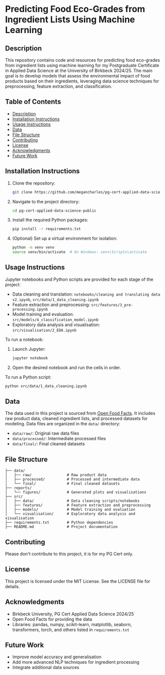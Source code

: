 # Predicting Food Eco-Grades from Ingredient Lists Using Machine Learning

## Description
This repository contains code and resources for predicting food eco-grades from ingredient lists using machine learning for my Postgraduate Certificate in Applied Data Science at the University of Birkbeck 2024/25. The main goal is to develop models that assess the environmental impact of food products based on their ingredients, leveraging data science techniques for preprocessing, feature extraction, and classification.

## Table of Contents
- [Description](#description)
- [Installation Instructions](#installation-instructions)
- [Usage Instructions](#usage-instructions)
- [Data](#data)
- [File Structure](#file-structure)
- [Contributing](#contributing)
- [License](#license)
- [Acknowledgments](#acknowledgments)
- [Future Work](#future-work)

## Installation Instructions
1. Clone the repository:
   ```sh
   git clone https://github.com/megancharles/pg-cert-applied-data-science-public.git
   ```
2. Navigate to the project directory:
   ```sh
   cd pg-cert-applied-data-science-public
   ```
3. Install the required Python packages:
   ```sh
   pip install -r requirements.txt
   ```
4. (Optional) Set up a virtual environment for isolation:
   ```sh
   python -m venv venv
   source venv/bin/activate  # On Windows: venv\Scripts\activate
   ```

## Usage Instructions
Jupyter notebooks and Python scripts are provided for each stage of the project:
- Data cleaning and translation: `notebooks/cleaning and translating data v2.ipynb`, `src/data/1_data_cleaning.ipynb`
- Feature extraction and preprocessing: `src/features/3_pre-processing.ipynb`
- Model training and evaluation: `src/models/4_classification_model.ipynb`
- Exploratory data analysis and visualisation: `src/visualisation/2_EDA.ipynb`

To run a notebook:
1. Launch Jupyter:
   ```sh
   jupyter notebook
   ```
2. Open the desired notebook and run the cells in order.

To run a Python script:
```sh
python src/data/1_data_cleaning.ipynb
```

## Data
The data used in this project is sourced from [Open Food Facts](https://world.openfoodfacts.org/). It includes raw product data, cleaned ingredient lists, and processed datasets for modeling. Data files are organized in the `data/` directory:
- `data/raw/`: Original raw data files
- `data/processed/`: Intermediate processed files
- `data/final/`: Final cleaned datasets

## File Structure
```
├── data/
│   ├── raw/                # Raw product data
│   ├── processed/          # Processed and intermediate data
│   └── final/              # Final cleaned datasets
├── reports/
│   └── figures/            # Generated plots and visualisations
├── src/
│   ├── data/               # Data cleaning scripts/notebooks
│   ├── features/           # Feature extraction and preprocessing
│   ├── models/             # Model training and evaluation
│   └── visualisation/      # Exploratory data analysis and visualisation
├── requirements.txt        # Python dependencies
├── README.md               # Project documentation
```

## Contributing
Please don't contribute to this project, it is for my PG Cert only.

## License
This project is licensed under the MIT License. See the LICENSE file for details.

## Acknowledgments
- Birkbeck University, PG Cert Applied Data Science 2024/25
- Open Food Facts for providing the data
- Libraries: pandas, numpy, scikit-learn, matplotlib, seaborn, transformers, torch, and others listed in `requirements.txt`

## Future Work
- Improve model accuracy and generalisation
- Add more advanced NLP techniques for ingredient processing
- Integrate additional data sources
